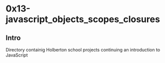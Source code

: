 # 0x13-javascript_objects_scopes_closures

## Intro

Directory containig Holberton school projects continuing an introduction to JavaScript